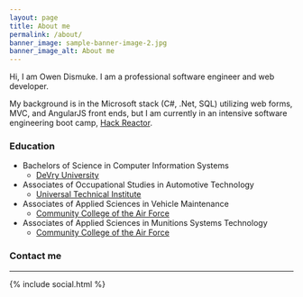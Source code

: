 ```yaml
---
layout: page
title: About me
permalink: /about/
banner_image: sample-banner-image-2.jpg
banner_image_alt: About me
---
```


Hi, I am Owen Dismuke. I am a professional software engineer and web developer.

My background is in the Microsoft stack (C#, .Net, SQL) utilizing web forms, MVC, and AngularJS front ends, but I am currently in an intensive software engineering boot camp, [Hack Reactor][hr].

### Education
* Bachelors of Science in Computer Information Systems 
  - [DeVry University][devry]
* Associates of Occupational Studies in Automotive Technology 
  - [Universal Technical Institute][uti]  
* Associates of Applied Sciences in Vehicle Maintenance 
  - [Community College of the Air Force][ccaf]
* Associates of Applied Sciences in Munitions Systems Technology 
  - [Community College of the Air Force][ccaf]

### Contact me
---

{% include social.html %}

[hr]: http://www.hackreactor.com
[devry]: http://www.devry.edu
[uti]: http://www.uti.edu
[ccaf]: http://www.au.af.mil/au/barnes/ccaf/